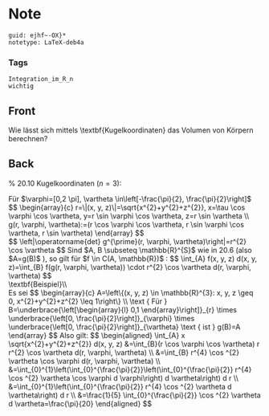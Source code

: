 # Note
```
guid: ejhf~-OX}*
notetype: LaTeX-deb4a
```

### Tags
```
Integration_im_R_n
wichtig
```

## Front
Wie lässt sich mittels \textbf{Kugelkoordinaten} das Volumen von Körpern berechnen?

## Back
% 20.10 Kugelkoordinaten $(n=3):$
<div>
  Für $\varphi=[0,2 \pi], \vartheta \in\left[-\frac{\pi}{2},
  \frac{\pi}{2}\right]$ $$ \begin{array}{c} r=\|(x, y,
  z)\|=\sqrt{x^{2}+y^{2}+z^{2}}, x=\tau \cos \varphi \cos
  \vartheta, y=r \sin \varphi \cos \vartheta, z=r \sin \vartheta \\
  g(r, \varphi, \vartheta):=(r \cos \varphi \cos \vartheta, r \sin
  \varphi \cos \vartheta, r \sin \vartheta) \end{array} $$
</div>
<div>
  $$ \left|\operatorname{det} g^{\prime}(r, \varphi,
  \vartheta)\right|=r^{2} \cos \vartheta $$ Sind $A, B \subseteq
  \mathbb{R}^{S}$ wie in 20.6 (also $A=g(B)$ ), so gilt für $f \in
  C(A, \mathbb{R})$ : $$ \int_{A} f(x, y, z) d(x, y, z)=\int_{B}
  f(g(r, \varphi, \vartheta)) \cdot r^{2} \cos \vartheta d(r,
  \varphi, \vartheta) $$
</div>
<div>
  \textbf{Beispiel}\\
</div>
<div>
  Es sei $$ \begin{array}{c} A=\left\{(x, y, z) \in \mathbb{R}^{3}:
  x, y, z \geq 0, x^{2}+y^{2}+z^{2} \leq 1\right\} \\ \text { Für }
  B=\underbrace{\left[\begin{array}{l} 0,1 \end{array}\right]}_{r}
  \times \underbrace{\left[0, \frac{\pi}{2}\right]}_{\varphi}
  \times \underbrace{\left[0, \frac{\pi}{2}\right]}_{\vartheta}
  \text { ist } g(B)=A \end{array} $$ Also gilt: $$ \begin{aligned}
  \int_{A} x \sqrt{x^{2}+y^{2}+z^{2}} d(x, y, z) &=\int_{B}(r
  \cos \varphi \cos \vartheta) r r^{2} \cos \vartheta d(r, \varphi,
  \vartheta) \\ &=\int_{B} r^{4} \cos ^{2} \vartheta \cos
  \varphi d(r, \varphi, \vartheta) \\
  &=\int_{0}^{1}\left(\int_{0}^{\frac{\pi}{2}}\left(\int_{0}^{\frac{\pi}{2}}
  r^{4} \cos ^{2} \vartheta \cos \varphi d \varphi\right) d
  \vartheta\right) d r \\
  &=\int_{0}^{1}\left(\int_{0}^{\frac{\pi}{2}} r^{4} \cos ^{2}
  \vartheta d \vartheta\right) d r \\ &=\frac{1}{5}
  \int_{0}^{\frac{\pi}{2}} \cos ^{2} \vartheta d
  \vartheta=\frac{\pi}{20} \end{aligned} $$
</div>
